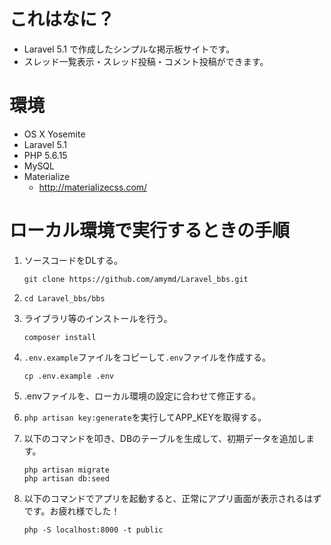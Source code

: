 # これはなに？

* Laravel 5.1 で作成したシンプルな掲示板サイトです。
* スレッド一覧表示・スレッド投稿・コメント投稿ができます。

# 環境

* OS X Yosemite
* Laravel 5.1
* PHP 5.6.15
* MySQL
* Materialize
    * http://materializecss.com/

# ローカル環境で実行するときの手順

1. ソースコードをDLする。
   ```
   git clone https://github.com/amymd/Laravel_bbs.git
   ```

2. `cd Laravel_bbs/bbs`

3. ライブラリ等のインストールを行う。
   ```
   composer install
   ```

4. `.env.example`ファイルをコピーして`.env`ファイルを作成する。
   ```
   cp .env.example .env
   ```

5. .envファイルを、ローカル環境の設定に合わせて修正する。

6. `php artisan key:generate`を実行してAPP_KEYを取得する。

7. 以下のコマンドを叩き、DBのテーブルを生成して、初期データを追加します。
   ```
   php artisan migrate
   php artisan db:seed
   ```

8. 以下のコマンドでアプリを起動すると、正常にアプリ画面が表示されるはずです。お疲れ様でした！
   ```
   php -S localhost:8000 -t public
   ```

